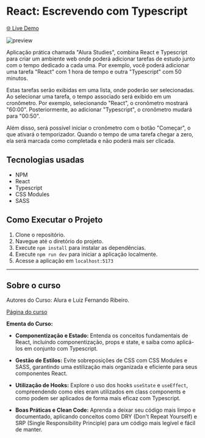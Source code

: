 # React: Escrevendo com Typescript

[🌐 Live Demo](https://react-typescript-alura.vercel.app/)

![preview](https://github.com/gustavo-p0/react-typescript-alura/assets/83771792/dbb32f8a-418c-4fa7-a89f-e73923b56584)

Aplicação prática chamada "Alura Studies", combina React e Typescript para criar um ambiente web onde poderá adicionar tarefas de estudo junto com o tempo dedicado a cada uma. Por exemplo, você poderá adicionar uma tarefa "React" com 1 hora de tempo e outra "Typescript" com 50 minutos.

Estas tarefas serão exibidas em uma lista, onde poderão ser selecionadas. Ao selecionar uma tarefa, o tempo associado será exibido em um cronômetro. Por exemplo, selecionando "React", o cronômetro mostrará "60:00". Posteriormente, ao adicionar "Typescript", o cronômetro mudará para "00:50".

Além disso, será possível iniciar o cronômetro com o botão "Começar", o que ativará o temporizador. Quando o tempo de uma tarefa chegar a zero, ela será marcada como completada e não poderá mais ser clicada.

## Tecnologias usadas

- NPM
- React
- Typescript
- CSS Modules
- SASS

## Como Executar o Projeto

1. Clone o repositório.
2. Navegue até o diretório do projeto.
3. Execute `npm install` para instalar as dependências.
4. Execute `npm run dev` para iniciar a aplicação localmente.
5. Acesse a aplicação em `localhost:5173`

---

## Sobre o curso

Autores do Curso: Alura e Luiz Fernando Ribeiro.

[Página do curso](https://cursos.alura.com.br/course/react-modernizando-escrever-typescript)

**Ementa do Curso:**

- **Componentização e Estado:** Entenda os conceitos fundamentais de React, incluindo componentização, props e state, e saiba como aplicá-los em conjunto com Typescript.

- **Gestão de Estilos:** Evite sobreposições de CSS com CSS Modules e SASS, garantindo uma estilização mais organizada e eficiente para seus componentes React.

- **Utilização de Hooks:** Explore o uso dos hooks `useState` e `useEffect`, compreendendo como eles eram utilizados em class components e como podem ser aplicados de forma mais eficaz com Typescript.

- **Boas Práticas e Clean Code:** Aprenda a deixar seu código mais limpo e documentado, aplicando conceitos como DRY (Don't Repeat Yourself) e SRP (Single Responsibility Principle) para um código mais legível e fácil de manter.
